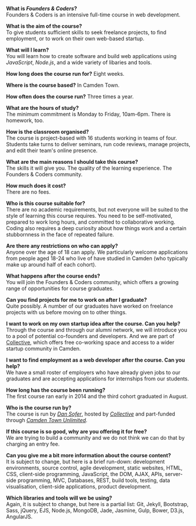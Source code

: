 **What is *Founders & Coders*?**  
Founders & Coders is an intensive full-time course in web development. 

**What is the aim of the course?**    
To give students sufficient skills to seek freelance projects, to find employment, or to work on their own web-based startup.

**What will I learn?**  
You will learn how to create software and build web applications using *JavaScript*, *Node.js*, and a wide variety of libaries and tools.

**How long does the course run for?**
Eight weeks.

**Where is the course based?**
In Camden Town.

**How often does the course run?**
Three times a year.

**What are the hours of study?**    
The minimum commitment is Monday to Friday, 10am-6pm. There is homework, too.

**How is the classroom organised?**    
The course is project-based with 16 students working in teams of four. Students take turns to deliver seminars, run code reviews, manage projects, and edit their team's online presence.

**What are the main reasons I should take this course?**    
The skills it will give you. The quality of the learning experience. The Founders & Coders community.

**How much does it cost?**  
There are no fees.

**Who is this course suitable for?**  
There are no academic requirements, but not everyone will be suited to the style of learning this course requires. You need to be self-motivated, prepared to work long hours, and committed to collaborative working. Coding also requires a deep curiosity about how things work and a certain stubbornness in the face of repeated failure.

**Are there any restrictions on who can apply?**  
Anyone over the age of 18 can apply. We particularly welcome applications from people aged 18-24 who live of have studied in Camden (who typically make up around half of each cohort).

**What happens after the course ends?**  
You will join the Founders & Coders community, which offers a growing range of opportunities for course graduates.

**Can you find projects for me to work on after I graduate?**    
Quite possibly. A number of our graduates have worked on freelance projects with us before moving on to other things.

**I want to work on my own startup idea after the course. Can you help?**  
Through the course and through our alumni network, we will introduce you to a pool of potential co-founders and developers. And we are part of [Collective](http://camdencollective.co.uk/), which offers free co-working space and access to a wider startup community in Camden.

**I want to find employment as a web developer after the course. Can you help?**    
We have a small roster of employers who have already given jobs to our graduates and are accepting applications for internships from our students.

**How long has the course been running?**    
The first course ran early in 2014 and the third cohort graduated in August.

**Who is the course run by?**    
The course is run by [*Dan Sofer*](http://sofer.com/), hosted by [*Collective*](http://camdencollective.co.uk/) and part-funded through [*Camden Town Unlimited*](http://www.camdentownunlimited.com/).

**If this course is so good, why are you offering it for free?**    
We are trying to build a community and we do not think we can do that by charging an entry fee. 

**Can you give me a bit more information about the course content?**    
It is subject to change, but here is a brief run-down: development environments, source control, agile development, static websites, HTML, CSS, client-side programming, JavaScript, the DOM, AJAX, APIs, server-side programming, MVC, Databases, REST, build tools, testing, data visualisation, client-side applications, product development.

**Which libraries and tools will we be using?**    
Again, it is subject to change, but here is a partial list: Git, Jekyll, Bootstrap, Sass, jQuery, EJS, Node.js, MongoDB, Jade, Jasmine, Gulp, Bower, D3.js, AngularJS.

